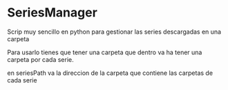 # SeriesManager
Scrip muy sencillo en python para gestionar las series descargadas en una carpeta

Para usarlo tienes que tener una carpeta que dentro va ha tener una carpeta por cada serie.

en seriesPath va la direccion de la carpeta que contiene las carpetas de cada serie
